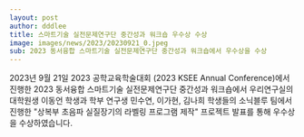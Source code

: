 ```yaml
---
layout: post
author: dddlee
title: 스마트기술 실전문제연구단 중간성과 워크숍 우수상 수상
image: images/news/2023/20230921_0.jpeg
sub: 2023 동서융합 스마트기술 실전문제연구단 중간성과 워크숍에서 우수상을 수상
---
```


2023년 9월 21일 2023 공학교육학술대회 (2023 KSEE Annual Conference)에서 진행한 2023 동서융합 스마트기술 실전문제연구단 중간성과 워크숍에서 우리연구실의 대학원생 이동언 학생과 학부 연구생 민수연, 이가현, 김나희 학생들의 소닉블루 팀에서 진행한 "상복부 초음파 실질장기의 라벨링 프로그램 제작" 프로젝트 발표를 통해 우수상을 수상하였습니다.


